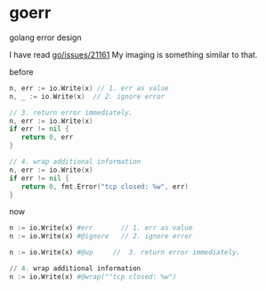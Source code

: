 # goerr
golang error design

I have read [go/issues/21161](https://github.com/golang/go/issues/21161)
My imaging is something similar to that.

before
```go
n, err := io.Write(x) // 1. err as value
n, _ := io.Write(x)  // 2. ignore error

// 3. return error immediately、
n, err := io.Write(x)
if err != nil {
   return 0, err
}

// 4. wrap additional information
n, err := io.Write(x)
if err != nil {
   return 0, fmt.Error("tcp closed: %w", err)
}
```

now 
```python
n := io.Write(x) #err       // 1. err as value
n := io.Write(x) #@ignore   // 2. ignore error

n := io.Write(x) #@up     //  3. return error immediately、

// 4. wrap additional information
n := io.Write(x) #@wrap(""tcp closed: %w")
```

